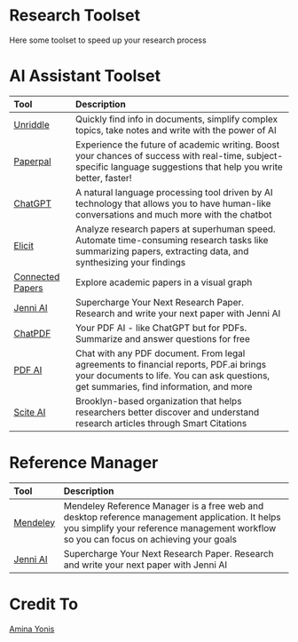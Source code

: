 # Research Toolset
Here some toolset to speed up your research process

# AI Assistant Toolset

|   Tool   |   Description   |
|:-----|:-----|
|   [Unriddle](https://www.unriddle.ai/)   |   Quickly find info in documents, simplify complex topics, take notes and write with the power of AI   |
|   [Paperpal](https://paperpal.com/)   |   Experience the future of academic writing. Boost your chances of success with real-time, subject-specific language suggestions that help you write better, faster!   |
|   [ChatGPT](https://chat.openai.com/)   |   A natural language processing tool driven by AI technology that allows you to have human-like conversations and much more with the chatbot   |
|   [Elicit](https://elicit.com/)   |   Analyze research papers at superhuman speed. Automate time-consuming research tasks like summarizing papers, extracting data, and synthesizing your findings   |
|   [Connected Papers](https://www.connectedpapers.com/)   |   Explore academic papers in a visual graph   |
|   [Jenni AI](https://jenni.ai/)   |   Supercharge Your Next Research Paper. Research and write your next paper with Jenni AI   |
|   [ChatPDF](https://www.chatpdf.com/)   |   Your PDF AI - like ChatGPT but for PDFs. Summarize and answer questions for free   |
|   [PDF AI](https://pdf.ai/)    |   Chat with any PDF document. From legal agreements to financial reports, PDF.ai brings your documents to life. You can ask questions, get summaries, find information, and more   |
|   [Scite AI](https://scite.ai/)   |   Brooklyn-based organization that helps researchers better discover and understand research articles through Smart Citations   |

# Reference Manager

|   Tool   |   Description   |
|:-----|:-----|
|   [Mendeley](https://www.mendeley.com/)   |   Mendeley Reference Manager is a free web and desktop reference management application. It helps you simplify your reference management workflow so you can focus on achieving your goals   |
|   [Jenni AI](https://jenni.ai/)   |   Supercharge Your Next Research Paper. Research and write your next paper with Jenni AI   |

# Credit To
[Amina Yonis](https://twitter.com/DrAminaYonis)
